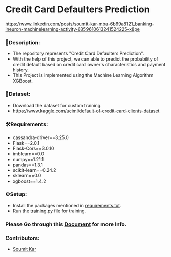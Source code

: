 
# Credit Card Defaulters Prediction


https://www.linkedin.com/posts/soumit-kar-mba-6b69a8121_banking-ineuron-machinelearning-activity-6859610613241524225-x8pe

### 🔗Description:
- The repository represents "Credit Card Defaulters Prediction".
- With the help of this project, we can able to predict the probability of credit default based on credit card owner's characteristics and payment history.
- This Project is implemented using the Machine Learning Algorithm XGBoost.


### 📖Dataset:
- Download the dataset for custom training.
- https://www.kaggle.com/uciml/default-of-credit-card-clients-dataset

### 🛠Requirements:
- cassandra-driver==3.25.0
- Flask==2.0.1
- Flask-Cors==3.0.10
- imblearn==0.0
- numpy==1.21.1
- pandas==1.3.1
- scikit-learn==0.24.2
- sklearn==0.0
- xgboost==1.4.2



### ⚙Setup:
- Install the packages mentioned in [requirements.txt](https://github.com/Sou-786/Credit_Card-Default-Prediction/blob/master/requirements.txt).
- Run the [training.py](https://github.com/Sou-786/Credit_Card-Default-Prediction/blob/master/training.py) file for training.

### Please Go through this [Document](https://docs.google.com/document/d/1FUak7BSp467CnqKWBxS8ZbsCquiqKriw/edit?usp=sharing&ouid=104052966349863954359&rtpof=true&sd=true) for more Info.

### Contributors:
- [Soumit Kar](https://www.linkedin.com/in/soumit-kar-mba-6b69a8121/)
